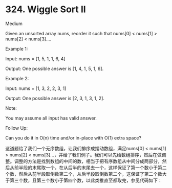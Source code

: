 # 324. Wiggle Sort II

Medium


Given an unsorted array nums, reorder it such that nums[0] < nums[1] > nums[2] < nums[3]....

Example 1:

Input: nums = [1, 5, 1, 1, 6, 4]

Output: One possible answer is [1, 4, 1, 5, 1, 6].

Example 2:

Input: nums = [1, 3, 2, 2, 3, 1]

Output: One possible answer is [2, 3, 1, 3, 1, 2].

Note:

You may assume all input has valid answer.

Follow Up:

Can you do it in O(n) time and/or in-place with O(1) extra space?


这道题给了我们一个无序数组，让我们排序成摆动数组，满足nums[0] < nums[1] > nums[2] < nums[3]...，并给了我们例子。我们可以先给数组排序，然后在做调整。调整的方法是找到数组的中间的数，相当于把有序数组从中间分成两部分，然后从前半段的末尾取一个，在从后半的末尾去一个，这样保证了第一个数小于第二个数，然后从前半段取倒数第二个，从后半段取倒数第二个，这保证了第二个数大于第三个数，且第三个数小于第四个数，以此类推直至都取完，参见代码如下：
